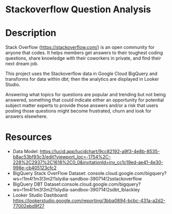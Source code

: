 # Stackoverflow  Question Analysis

# Description
Stack Overflow (https://stackoverflow.com/) is an open community for anyone that codes. It helps members get answers to their toughest coding questions, share knowledge with their coworkers in private, and find their next dream job.

This project uses the Stackoverflow data in Google Cloud BigQuery and transforms for data within dbt; then the analytics are displayed in Looker Studio.

Answering what topics for questions are popular and trending but not being answered, something that could indicate either an opportunity for potential subject matter experts to provide those answers and/or a risk that users posting those questions might become frustrated, churn and look for answers elsewhere.


# Resources
- Data Model: https://lucid.app/lucidchart/9cc82192-a9f3-4e8b-8535-b8ac53bf93c3/edit?viewport_loc=-1754%2C-228%2C2937%2C1618%2C0_0&invitationId=inv_cc1c19ed-ae41-4e30-998e-cb405123cfc2
 - BigQuery Stack OverFlow Dataset: console.cloud.google.com/bigquery?ws=!1m4!1m3!3m2!1slydia-sandbox-390714!2sstackoverflow
- BigQuery DBT Dataset:console.cloud.google.com/bigquery?ws=!1m4!1m3!3m2!1slydia-sandbox-390714!2sdbt_lblackley
- Looker Studio Dashboard: https://lookerstudio.google.com/reporting/3bba0894-bcbc-431a-a2d2-77002ebd9f27
